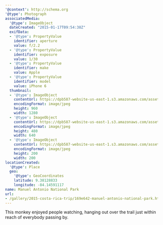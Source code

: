 ```yaml
---
'@context': http://schema.org
'@type': Photograph
associatedMedia:
  '@type': ImageObject
  dateCreated: "2015-01-17T09:54:38Z"
  exifData:
  - '@type': PropertyValue
    identifier: aperture
    value: f/2.2
  - '@type': PropertyValue
    identifier: exposure
    value: 1/30
  - '@type': PropertyValue
    identifier: make
    value: Apple
  - '@type': PropertyValue
    identifier: model
    value: iPhone 6
  thumbnail:
  - '@type': ImageObject
    contentUrl: https://dpb587-website-us-east-1.s3.amazonaws.com/asset/gallery/2015-costa-rica-trip/169e642-manuel-antonio-national-park~1280.jpg
    encodingFormat: image/jpeg
    height: 960
    width: 1280
  - '@type': ImageObject
    contentUrl: https://dpb587-website-us-east-1.s3.amazonaws.com/asset/gallery/2015-costa-rica-trip/169e642-manuel-antonio-national-park~640w.jpg
    encodingFormat: image/jpeg
    height: 480
    width: 640
  - '@type': ImageObject
    contentUrl: https://dpb587-website-us-east-1.s3.amazonaws.com/asset/gallery/2015-costa-rica-trip/169e642-manuel-antonio-national-park~200x200.jpg
    encodingFormat: image/jpeg
    height: 200
    width: 200
locationCreated:
  '@type': Place
  geo:
    '@type': GeoCoordinates
    latitude: 9.38128833
    longitude: -84.14591117
name: Manuel Antonio National Park
url:
- /gallery/2015-costa-rica-trip/169e642-manuel-antonio-national-park.html
---
```


This monkey enjoyed people watching, hanging out over the trail just within reach of everybody passing by.

